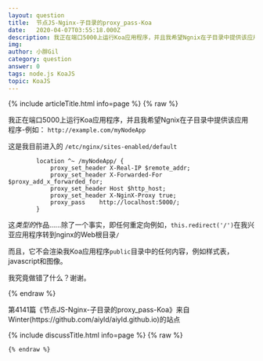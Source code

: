 ```yaml
---
layout: question
title:  节点JS-Nginx-子目录的proxy_pass-Koa
date:   2020-04-07T03:55:18.000Z
description: 我正在端口5000上运行Koa应用程序，并且我希望Ngnix在子目录中提供该应用程序-例如： http //example.com/myNodeApp...
img: 
author: 小胖Gil
category: question
answer: 0
tags: node.js KoaJS
topic: KoaJS
---
```

<div class="article-root">
  <div class="article">
    {% include articleTitle.html info=page %}
    {% raw %}
    <div class="article-content"><p><font style="vertical-align: inherit;"><font style="vertical-align: inherit;">我正在端口5000上运行Koa应用程序，并且我希望Ngnix在子目录中提供该应用程序-例如： </font></font><code>http://example.com/myNodeApp</code></p>

<p><font style="vertical-align: inherit;"><font style="vertical-align: inherit;">这是我目前进入的 </font></font><code>/etc/nginx/sites-enabled/default</code></p>

<pre><code>        location ^~ /myNodeApp/ {<font></font>
            proxy_set_header X-Real-IP $remote_addr;<font></font>
            proxy_set_header X-Forwarded-For $proxy_add_x_forwarded_for;<font></font>
            proxy_set_header Host $http_host;<font></font>
            proxy_set_header X-NginX-Proxy true;<font></font>
            proxy_pass    http://localhost:5000/;<font></font>
        }<font></font>
</code></pre>

<p><font style="vertical-align: inherit;"><font style="vertical-align: inherit;">这</font></font><em><font style="vertical-align: inherit;"><font style="vertical-align: inherit;">类型的</font></font></em><font style="vertical-align: inherit;"><font style="vertical-align: inherit;">作品......除了一个事实，即任何重定向例如，</font></font><code>this.redirect('/')</code><font style="vertical-align: inherit;"><font style="vertical-align: inherit;">在我兴亚应用程序转到nginx的Web根目录</font></font><code>/</code></p>

<p><font style="vertical-align: inherit;"><font style="vertical-align: inherit;">而且，它不会渲染我Koa应用程序</font></font><code>public</code><font style="vertical-align: inherit;"><font style="vertical-align: inherit;">目录中的</font><font style="vertical-align: inherit;">任何内容，</font><font style="vertical-align: inherit;">例如样式表，javascript和图像。</font></font></p>

<p><font style="vertical-align: inherit;"><font style="vertical-align: inherit;">我究竟做错了什么？</font><font style="vertical-align: inherit;">谢谢。</font></font></p></div>
    {% endraw %}
  </div>
  <p class="winter_mark">第4141篇《节点JS-Nginx-子目录的proxy_pass-Koa》来自Winter(https://github.com/aiyld/aiyld.github.io)的站点</p>
  <div class="discuss-wrapper">
    {% include discussTitle.html info=page %}
    {% raw %}
    
    {% endraw %}
  </div>
<div>
